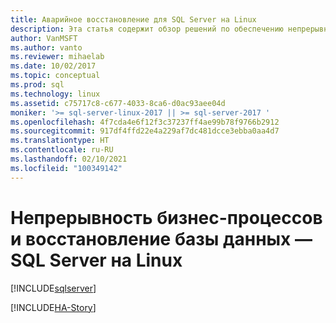 ```yaml
---
title: Аварийное восстановление для SQL Server на Linux
description: Эта статья содержит обзор решений по обеспечению непрерывности бизнес-процессов для реализации высокой доступности и аварийного восстановления в SQL Server. Основное внимание уделяется сценариям доступности.
author: VanMSFT
ms.author: vanto
ms.reviewer: mihaelab
ms.date: 10/02/2017
ms.topic: conceptual
ms.prod: sql
ms.technology: linux
ms.assetid: c75717c8-c677-4033-8ca6-d0ac93aee04d
moniker: '>= sql-server-linux-2017 || >= sql-server-2017 '
ms.openlocfilehash: 4f7cda4e6f12f3c37237ff4ae99b78f9766b2912
ms.sourcegitcommit: 917df4ffd22e4a229af7dc481dcce3ebba0aa4d7
ms.translationtype: HT
ms.contentlocale: ru-RU
ms.lasthandoff: 02/10/2021
ms.locfileid: "100349142"
---
```

# <a name="business-continuity-and-database-recovery---sql-server-on-linux"></a>Непрерывность бизнес-процессов и восстановление базы данных — SQL Server на Linux

[!INCLUDE[sqlserver](../includes/applies-to-version/sqlserver.md)]

[!INCLUDE[HA-Story](../includes/sql-server-ha-story.md)]
